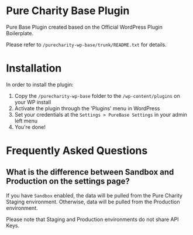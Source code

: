 # Pure Charity Base Plugin

Pure Base Plugin created based on the Official WordPress Plugin Boilerplate.

Please refer to `/purecharity-wp-base/trunk/README.txt` for details.

# Installation

In order to install the plugin:

1. Copy the `/purecharity-wp-base` folder to the `/wp-content/plugins` on your WP install
2. Activate the plugin through the 'Plugins' menu in WordPress
3. Set your credentials at the `Settings > PureBase Settings` in your admin left menu
4. You're done!

# Frequently Asked Questions

## What is the difference between Sandbox and Production on the settings page?

If you have `Sandbox` enabled, the data will be pulled from the Pure Charity Staging environment. Otherwise, data will
be pulled from the Production environment.

Please note that Staging and Production environments do not share API Keys.